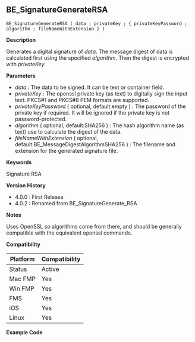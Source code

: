 ## BE_SignatureGenerateRSA

    BE_SignatureGenerateRSA ( data ; privateKey ; { privateKeyPassword ; algorithm ; fileNameWithExtension } )

**Description**  

Generates a digital signature of *data*. The message digest of data is calculated first using the specified *algorithm*. Then the digest is encrypted with *privateKey*.

**Parameters**

* *data* : The data to be signed. It can be text or container field.
* *privateKey* : The openssl private key (as text) to digitally sign the input text.   PKCS#1 and PKCS#8 PEM formats are supported.
* *privateKeyPassword* ( optional, default:empty ) : The password of the private key if required. It will be ignored if the private key is not password-protected.
* *algorithm* ( optional, default:SHA256 ) : The hash algorithm name (as text) use to calculate the digest of the data.
* *fileNameWithExtension* ( optional, default:BE_MessageDigestAlgorithmSHA256 ) : The filename and extension for the generated signature file.

**Keywords**  

Signature RSA

**Version History**

* 4.0.0 : First Release
* 4.0.2 : Renamed from BE_SignatureGenerate_RSA

**Notes**

Uses OpenSSL so algorithms come from there, and should be generally compatible with the equivalent openssl commands.

**Compatibility** 

| Platform | Compatibility |
|-----------|-----------|
| Status | Active |  
| Mac FMP | Yes  |  
| Win FMP | Yes  |  
| FMS | Yes  |  
| iOS | Yes  |  
| Linux | Yes  |  

**Example Code**
